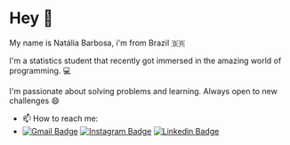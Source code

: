# Hey 👋

My name is Natália Barbosa, i'm from Brazil 🇧🇷

I'm a statistics student that recently got immersed in the amazing world of programming. 💻

I'm passionate about solving problems and learning. Always open to new challenges 😄

- 📫 How to reach me:
- [![Gmail Badge](https://img.shields.io/badge/-nob.ufba@gmail.com-6633cc?style=flat-square&logo=Gmail&logoColor=white&link=mailto:nob.ufba@gmail.com)](mailto:nob.ufba@gmail.com)  [![Instagram Badge](https://img.shields.io/badge/-Instagram-violet?style=flat-square&logo=Instagram&logoColor=white&link=https://www.instagram.com/liv_barbosa/?hl=en)](https://www.instagram.com/liv_barbosa/?hl=en) [![Linkedin Badge](https://img.shields.io/badge/-Natalia-6633cc?style=flat-square&logo=Linkedin&logoColor=white&link=https://www.linkedin.com/in/nat%C3%A1liaoliveirabarbosa//)](https://www.linkedin.com/in/nat%C3%A1liaoliveirabarbosa/) 

